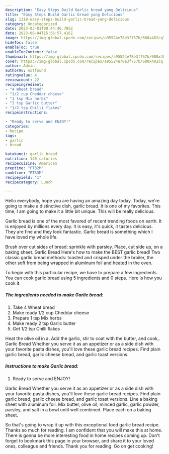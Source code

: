 ```yaml
---
description: "Easy Steps Build Garlic bread yang Delicious"
title: "Easy Steps Build Garlic bread yang Delicious"
slug: 1318-easy-steps-build-garlic-bread-yang-delicious
category: Uncategorized
date: 2023-03-01T00:44:46.785Z
date: 2023-06-04T15:56:57.416Z
image: https://img-global.cpcdn.com/recipes/a95524e78e3f757b/680x482cq70/garlic-bread-recipe-main-photo.jpg
hideToc: false
enableToc: true
enableTocContent: false
thumbnail: https://img-global.cpcdn.com/recipes/a95524e78e3f757b/680x482cq70/garlic-bread-recipe-main-photo.jpg
cover: https://img-global.cpcdn.com/recipes/a95524e78e3f757b/680x482cq70/garlic-bread-recipe-main-photo.jpg
author: Admin
authorAv: notfound
ratingvalue: 4
reviewcount: 22
recipeingredient:
- "4 Wheat bread"
- "1/2 cup Cheddar cheese"
- "1 tsp Mix herbs"
- "2 tsp Garlic butter"
- "1/2 tsp Chilli flakes"
recipeinstructions:

- "Ready to serve and ENJOY!"
categories:
- Recipe
tags:
- garlic
- bread

katakunci: garlic bread 
nutrition: 140 calories
recipecuisine: American
preptime: "PT32M"
cooktime: "PT33M"
recipeyield: "1"
recipecategory: Lunch

---
```



Hello everybody, hope you are having an amazing day today. Today, we're going to make a distinctive dish, garlic bread. It is one of my favorites. This time, I am going to make it a little bit unique. This will be really delicious.

Garlic bread is one of the most favored of recent trending foods on earth. It is enjoyed by millions every day. It is easy, it's quick, it tastes delicious. They are fine and they look fantastic. Garlic bread is something which I have loved my whole life.

Brush over cut sides of bread; sprinkle with parsley. Place, cut side up, on a baking sheet. Garlic Bread Here&#39;s how to make the BEST garlic bread! Two classic garlic bread methods: toasted and crisped under the broiler, the other soft from being wrapped in aluminum foil and heated in the oven.


To begin with this particular recipe, we have to prepare a few ingredients. You can cook garlic bread using 5 ingredients and 0 steps. Here is how you cook it.

<!--inarticleads1-->

##### The ingredients needed to make Garlic bread:

1. Take 4 Wheat bread
1. Make ready 1/2 cup Cheddar cheese
1. Prepare 1 tsp Mix herbs
1. Make ready 2 tsp Garlic butter
1. Get 1/2 tsp Chilli flakes


Heat the olive oil in a. Add the garlic, stir to coat with the butter, and cook,. Garlic Bread Whether you serve it as an appetizer or as a side dish with your favorite pasta dishes, you&#39;ll love these garlic bread recipes. Find plain garlic bread, garlic cheese bread, and garlic toast versions. 

<!--inarticleads2-->

##### Instructions to make Garlic bread:


1. Ready to serve and ENJOY!

Garlic Bread Whether you serve it as an appetizer or as a side dish with your favorite pasta dishes, you&#39;ll love these garlic bread recipes. Find plain garlic bread, garlic cheese bread, and garlic toast versions. Line a baking sheet with aluminum foil. Mix butter, olive oil, minced garlic, garlic powder, parsley, and salt in a bowl until well combined. Place each on a baking sheet. 

So that's going to wrap it up with this exceptional food garlic bread recipe. Thanks so much for reading. I am confident that you will make this at home. There is gonna be more interesting food in home recipes coming up. Don't forget to bookmark this page in your browser, and share it to your loved ones, colleague and friends. Thank you for reading. Go on get cooking!
